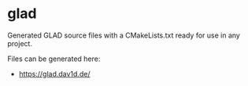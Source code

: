 # glad
Generated GLAD source files with a CMakeLists.txt ready for use in any project. 

Files can be generated here:

- https://glad.dav1d.de/
